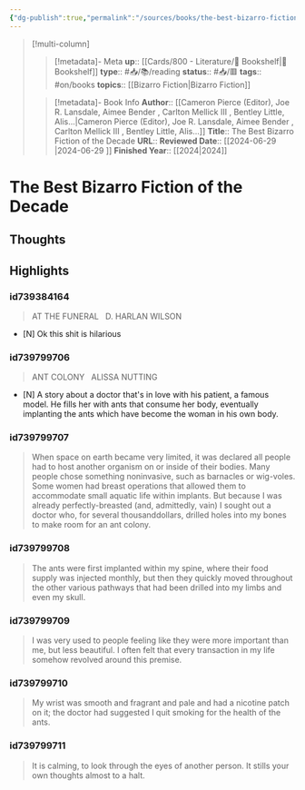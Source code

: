 ```yaml
---
{"dg-publish":true,"permalink":"/sources/books/the-best-bizarro-fiction-of-the-decade/"}
---
```


> [!multi-column]
>
>> [!metadata]- Meta
>> **up**:: [[Cards/800 - Literature/📗 Bookshelf\|📗 Bookshelf]]
>> **type**:: #📥/📚/reading 
>> **status**:: #📥/🟥 
>> **tags**:: #on/books
>> **topics**:: [[Bizarro Fiction\|Bizarro Fiction]]
>
>> [!metadata]- Book Info
>> **Author**:: [[Cameron Pierce  (Editor), Joe R. Lansdale, Aimee Bender , Carlton Mellick III , Bentley Little, Alis...\|Cameron Pierce  (Editor), Joe R. Lansdale, Aimee Bender , Carlton Mellick III , Bentley Little, Alis...]]
>> **Title**:: The Best Bizarro Fiction of the Decade
>> **URL**::
>> **Reviewed Date**:: [[2024-06-29 \|2024-06-29 ]]
>> **Finished Year**:: [[2024\|2024]]

# The Best Bizarro Fiction of the Decade

## Thoughts

## Highlights
### id739384164

> AT THE FUNERAL   D. HARLAN WILSON

- [N] Ok this shit is hilarious

### id739799706

> ANT COLONY   ALISSA NUTTING

- [N] A story about a doctor that's in love with his patient, a famous model. He fills her with ants that consume her body, eventually implanting the ants which have become the woman in his own body.

### id739799707

> When space on earth became very limited, it was declared all people had to host another organism on or inside of their bodies. Many people chose something noninvasive, such as barnacles or wig-voles. Some women had breast operations that allowed them to accommodate small aquatic life within implants. But because I was already perfectly-breasted (and, admittedly, vain) I sought out a doctor who, for several thousanddollars, drilled holes into my bones to make room for an ant colony.

### id739799708

> The ants were first implanted within my spine, where their food supply was injected monthly, but then they quickly moved throughout the other various pathways that had been drilled into my limbs and even my skull.

### id739799709

> I was very used to people feeling like they were more important than me, but less beautiful. I often felt that every transaction in my life somehow revolved around this premise.

### id739799710

> My wrist was smooth and fragrant and pale and had a nicotine patch on it; the doctor had suggested I quit smoking for the health of the ants.

### id739799711

> It is calming, to look through the eyes of another person. It stills your own thoughts almost to a halt.
